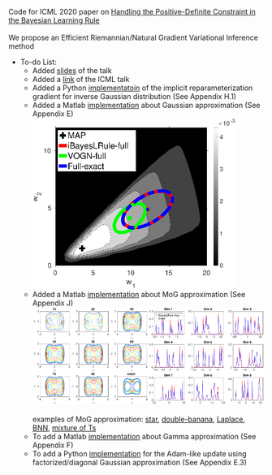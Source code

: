 Code for ICML 2020 paper on [Handling the Positive-Definite Constraint in the Bayesian Learning Rule](https://arxiv.org/abs/2002.10060)
<br />  
We propose an Efficient Riemannian/Natural Gradient Variational Inference method
* To-do List:
  * Added [slides](https://github.com/yorkerlin/iBayesLRule/blob/master/slides.pdf) of the talk 
  * Added a [link](https://www.youtube.com/watch?v=nu1hT-LExFg) of the ICML talk
  * Added a Python [implementatoin](https://github.com/yorkerlin/iBayesLRule/tree/master/inverse_gauss/) of the implicit reparameterization gradient for inverse Gaussian distribution (See Appendix H.1)
  * Added a Matlab [implementation](https://github.com/yorkerlin/iBayesLRule/tree/master/gauss) about Gaussian approximation (See Appendix E) 
 ![](./plots/blr2d_full.png) 
  * Added a Matlab [implementation](https://github.com/yorkerlin/iBayesLRule/tree/master/MoG) about  MoG approximation (See Appendix J)
 ![](./plots/MOG.png) <br />  
 examples of MoG approximation:
 [star](https://github.com/yorkerlin/iBayesLRule/blob/master/MoG/star.m), [double-banana](https://github.com/yorkerlin/iBayesLRule/blob/master/MoG/doublebanana.m), [Laplace](https://github.com/yorkerlin/iBayesLRule/blob/master/MoG/laplace.m), [BNN](https://github.com/yorkerlin/iBayesLRule/blob/master/MoG/bnn.m), [mixture of Ts](https://github.com/yorkerlin/iBayesLRule/blob/master/MoG/mixT_demo20d.m)
  * To add a Matlab [implementation](https://github.com/yorkerlin/iBayesLRule/) about Gamma approximation (See Appendix F)
  * To add a Python [implementation](https://github.com/yorkerlin/iBayesLRule/) for the Adam-like update using factorized/diagonal Gaussian approximation (See Appendix E.3)

